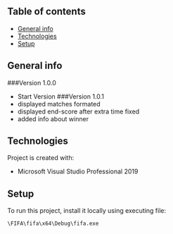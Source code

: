 ## Table of contents
* [General info](#general-info)
* [Technologies](#technologies)
* [Setup](#setup)

## General info
###Version 1.0.0 
 - Start Version
###Version 1.0.1 
 - displayed matches formated
 - displayed end-score after extra time fixed
 - added info about winner 

## Technologies
Project is created with:
* Microsoft Visual Studio Professional 2019

## Setup
To run this project, install it locally using executing file:

```
\FIFA\fifa\x64\Debug\fifa.exe
```